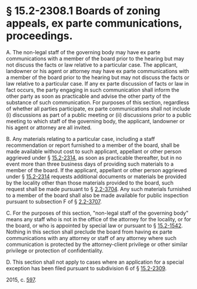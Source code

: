 # § 15.2-2308.1 Boards of zoning appeals, ex parte communications, proceedings.

<p>A. The non-legal staff of the governing body may have ex parte communications with a member of the board prior to the hearing but may not discuss the facts or law relative to a particular case. The applicant, landowner or his agent or attorney may have ex parte communications with a member of the board prior to the hearing but may not discuss the facts or law relative to a particular case. If any ex parte discussion of facts or law in fact occurs, the party engaging in such communication shall inform the other party as soon as practicable and advise the other party of the substance of such communication. For purposes of this section, regardless of whether all parties participate, ex parte communications shall not include (i) discussions as part of a public meeting or (ii) discussions prior to a public meeting to which staff of the governing body, the applicant, landowner or his agent or attorney are all invited.</p><p>B. Any materials relating to a particular case, including a staff recommendation or report furnished to a member of the board, shall be made available without cost to such applicant, appellant or other person aggrieved under § <a href='http://law.lis.virginia.gov/vacode/15.2-2314/'>15.2-2314</a>, as soon as practicable thereafter, but in no event more than three business days of providing such materials to a member of the board. If the applicant, appellant or other person aggrieved under § <a href='http://law.lis.virginia.gov/vacode/15.2-2314/'>15.2-2314</a> requests additional documents or materials be provided by the locality other than those materials provided to the board, such request shall be made pursuant to § <a href='http://law.lis.virginia.gov/vacode/2.2-3704/'>2.2-3704</a>. Any such materials furnished to a member of the board shall also be made available for public inspection pursuant to subsection F of § <a href='http://law.lis.virginia.gov/vacode/2.2-3707/'>2.2-3707</a>.</p><p>C. For the purposes of this section, "non-legal staff of the governing body" means any staff who is not in the office of the attorney for the locality, or for the board, or who is appointed by special law or pursuant to § <a href='http://law.lis.virginia.gov/vacode/15.2-1542/'>15.2-1542</a>. Nothing in this section shall preclude the board from having ex parte communications with any attorney or staff of any attorney where such communication is protected by the attorney-client privilege or other similar privilege or protection of confidentiality.</p><p>D. This section shall not apply to cases where an application for a special exception has been filed pursuant to subdivision 6 of § <a href='http://law.lis.virginia.gov/vacode/15.2-2309/'>15.2-2309</a>.</p><p>2015, c. <a href='http://lis.virginia.gov/cgi-bin/legp604.exe?151+ful+CHAP0597'>597</a>.</p>